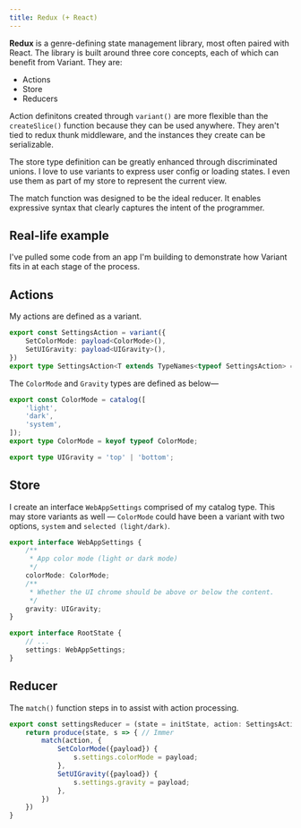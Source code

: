 ```yaml
---
title: Redux (+ React)
---
```


**Redux** is a genre-defining state management library, most often paired with React. The library is built around three core concepts, each of which can benefit from Variant. They are:

- Actions
- Store
- Reducers

Action definitons created through `variant()` are more flexible than the `createSlice()` function because they can be used anywhere. They aren't tied to redux thunk middleware, and the instances they create can be serializable.

The store type definition can be greatly enhanced through discriminated unions. I love to use variants to express user config or loading states. I even use them as part of my store to represent the current view.

The match function was designed to be the ideal reducer. It enables expressive syntax that clearly captures the intent of the programmer.

## Real-life example

I've pulled some code from an app I'm building to demonstrate how Variant fits in at each stage of the process.

## Actions
My actions are defined as a variant.

```ts
export const SettingsAction = variant({
    SetColorMode: payload<ColorMode>(),
    SetUIGravity: payload<UIGravity>(),
})
export type SettingsAction<T extends TypeNames<typeof SettingsAction> = undefined> = VariantOf<typeof SettingsAction, T>;
```

The `ColorMode` and `Gravity` types are defined as below—

```ts
export const ColorMode = catalog([
    'light',
    'dark',
    'system',
]);
export type ColorMode = keyof typeof ColorMode;

export type UIGravity = 'top' | 'bottom';
```

## Store
I create an interface `WebAppSettings` comprised of my catalog type. This may store variants as well — `ColorMode` could have been a variant with two options, `system` and `selected (light/dark)`.

```ts
export interface WebAppSettings {
    /**
     * App color mode (light or dark mode)
     */
    colorMode: ColorMode;
    /**
     * Whether the UI chrome should be above or below the content.
     */
    gravity: UIGravity;
}

export interface RootState {
    // ...
    settings: WebAppSettings;
} 
```

## Reducer
The `match()` function steps in to assist with action processing.

```ts
export const settingsReducer = (state = initState, action: SettingsAction) => {
    return produce(state, s => { // Immer 
        match(action, {
            SetColorMode({payload}) {
                s.settings.colorMode = payload;
            },
            SetUIGravity({payload}) {
                s.settings.gravity = payload;
            },
        })
    })
}
```